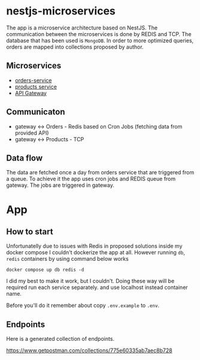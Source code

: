 # nestjs-microservices

The app is a microservice architecture based on NestJS. The communication between the microservices is done by REDIS and TCP.
The database that has been used is `MongoDB`. In order to more optimized queries, orders are mapped into collections proposed by author.

## Microservices

* [orders-service](./orders)
* [products service](./products)
* [API Gateway](./gateway)

## Communicaton

* gateway <-> Orders - Redis based on Cron Jobs (fetching data from provided API)
* gateway <-> Products - TCP 

## Data flow
The data are fetched once a day from orders service that are triggered from a queue.
To achieve it the app uses cron jobs and REDIS queue from gateway. The jobs are triggered in gateway.

# App
## How to start 

Unfortunatelly due to issues with Redis in proposed solutions inside my docker compose 
I couldn't dockerize the app at all. However running `db`, `redis` containers by using 
command below works 
```shell
docker compose up db redis -d
```
I did my best to make it work, but I couldn't. Doing these way will be required run each service separately. and use localhost instead container name.


Before you'll do it remember about copy `.env.example` to `.env`.


## Endpoints

Here is a generated collection of endpoints.

https://www.getpostman.com/collections/775e60335ab7aec8b728